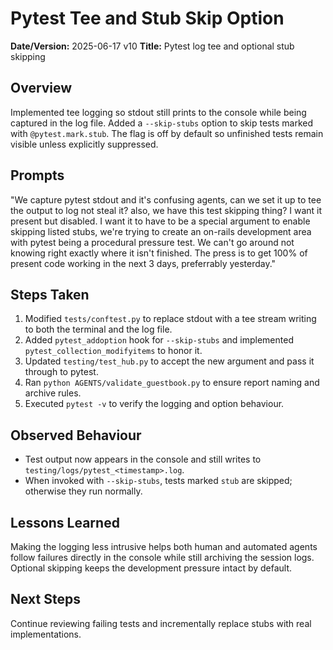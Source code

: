 # Pytest Tee and Stub Skip Option

**Date/Version:** 2025-06-17 v10
**Title:** Pytest log tee and optional stub skipping

## Overview
Implemented tee logging so stdout still prints to the console while being captured in the log file. Added a `--skip-stubs` option to skip tests marked with `@pytest.mark.stub`. The flag is off by default so unfinished tests remain visible unless explicitly suppressed.

## Prompts
"We capture pytest stdout and it's confusing agents, can we set it up to tee the output to log not steal it?  also, we have this test skipping thing? I want it present but disabled. I want it to have to be a special argument to enable skipping listed stubs, we're trying to create an on-rails development area with pytest being a procedural pressure test. We can't go around not knowing right exactly where it isn't finished. The press is to get 100% of present code working in the next 3 days, preferrably yesterday."

## Steps Taken
1. Modified `tests/conftest.py` to replace stdout with a tee stream writing to both the terminal and the log file.
2. Added `pytest_addoption` hook for `--skip-stubs` and implemented `pytest_collection_modifyitems` to honor it.
3. Updated `testing/test_hub.py` to accept the new argument and pass it through to pytest.
4. Ran `python AGENTS/validate_guestbook.py` to ensure report naming and archive rules.
5. Executed `pytest -v` to verify the logging and option behaviour.

## Observed Behaviour
- Test output now appears in the console and still writes to `testing/logs/pytest_<timestamp>.log`.
- When invoked with `--skip-stubs`, tests marked `stub` are skipped; otherwise they run normally.

## Lessons Learned
Making the logging less intrusive helps both human and automated agents follow failures directly in the console while still archiving the session logs. Optional skipping keeps the development pressure intact by default.

## Next Steps
Continue reviewing failing tests and incrementally replace stubs with real implementations.
